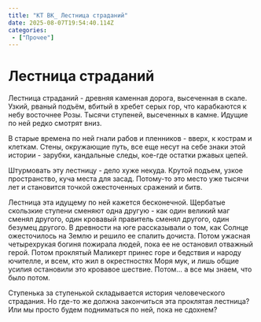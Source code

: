 ```yaml
---
title: "КТ ВК_ Лестница страданий"
date: 2025-08-07T19:54:40.114Z
categories:
 - ["Прочее"]
---
```


Лестница страданий
==================

Лестница страданий - древняя каменная дорога, высеченная в скале. Узкий,
рваный подъём, вбитый в хребет серых гор, что карабкаются к небу
восточнее Розы. Тысячи ступеней, высеченных в камне. Идущие по ней редко
смотрят вниз.

В старые времена по ней гнали рабов и пленников - вверх, к кострам и
клеткам. Стены, окружающие путь, все еще несут на себе знаки этой
истории - зарубки, кандальные следы, кое-где остатки ржавых цепей.

Штурмовать эту лестницу - дело хуже некуда. Крутой подъем, узкое
пространство, куча места для засад. Потому-то это место уже тысячи лет и
становится точкой ожесточенных сражений и битв.

Лестница эта идущему по ней кажется бесконечной. Щербатые скользкие
ступени сменяют одна другую - как один великий маг сменял другого, один
кровавый правитель сменял другого, один безумец другого. В древности на
юге рассказывали о том, как Солнце ожесточилось на Землю и решило ее
спалить дочиста. Потом ужасная четырехрукая богиня пожирала людей, пока
ее не остановил отважный герой. Потом проклятый Маликерт принес горе и
бедствия и народу ючителле, и всем, кто жил в окрестностях Моря мук, и
лишь общие усилия остановили это кровавое шествие. Потом… а все мы
знаем, что было потом.

Ступенька за ступенькой складывается история человеческого страдания. Но
где-то же должна закончиться эта проклятая лестница? Или мы просто будем
подниматься по ней, пока не сдохнем?
